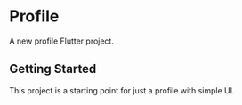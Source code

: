 # Profile

A new profile Flutter project.

## Getting Started

This project is a starting point for just a profile with simple UI.


